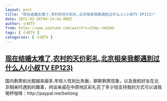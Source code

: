 ```yaml
---
layout: post
title: "现在结婚太难了,农村的天价彩礼,北京相亲我都遇到过什么人(小叔TV EP123)"
date: 2021-02-26T04:14:44.000Z
author: 小叔TV
from: https://www.youtube.com/watch?v=2Sdp-rmU5AU
tags: [ 小叔TV ]
categories: [ 小叔TV ]
---
```

<!--1614312884000-->
[现在结婚太难了,农村的天价彩礼,北京相亲我都遇到过什么人(小叔TV EP123)](https://www.youtube.com/watch?v=2Sdp-rmU5AU)
------

<div>
国内剩男和光棍越来越多,年轻人性别比失衡，聊聊剩男现象，以及我和好友在北京相亲时遇到的趣事，闲谈亲戚在中原地区彩礼花了多少钱支持我的方式可以请我喝杯咖啡：http://paypal.me/beitong
</div>
